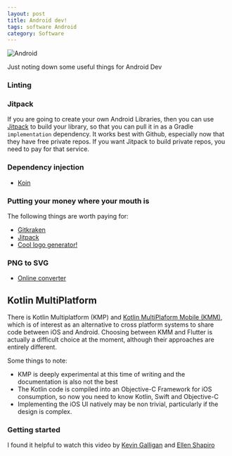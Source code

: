 ```yaml
---
layout: post
title: Android dev!
tags: software Android
category: Software
---
```

![Android](https://img.favpng.com/5/10/23/android-logo-icon-png-favpng-Uv2JWf9XFEXampUMn5wPsbLHz.jpg)

Just noting down some useful things for Android Dev

### Linting ###

### Jitpack ###
If you are going to create your own Android Libraries, then you can use [Jitpack](https://jitpack.io) to build your library, so that you can pull it in as a Gradle ``implementation`` dependency. It works best with Github, especially now that they have free private repos. If you want Jitpack to build private repos, you need to pay for that service.

### Dependency injection ###
* [Koin](https://github.com/InsertKoinIO/koin)

### Putting your money where your mouth is ###
The following things are worth paying for:
* [Gitkraken](https://www.gitkraken.com/)
* [Jitpack](https://jitpack.io)
* [Cool logo generator!](https://looka.com/)

### PNG to SVG ###
* [Online converter](https://onlineconvertfree.com/convert-format/png-to-svg/)

## Kotlin MultiPlatform
There is Kotlin Multiplatform (KMP) and [Kotlin MultiPlaform Mobile (KMM)](https://kotlinlang.org/lp/mobile/), which is of interest as an alternative to cross platform systems to share code between iOS and Android. Choosing between KMM and Flutter is actually a difficult choice at the moment, although their approaches are entirely different. 

Some things to note:
* KMP is deeply experimental at this time of writing and the documentation is also not the best
* The Kotlin code is compiled into an Objective-C Framework for iOS consumption, so now you need to know Kotlin, Swift and Objective-C
* Implementing the iOS UI natively may be non trivial, particularly if the design is complex.

### Getting started
I found it helpful to watch this video by [Kevin Galligan](https://www.droidcon.com/media-detail?video=481183953) and [Ellen Shapiro](https://www.youtube.com/watch?v=JHUY1Ckmo64)